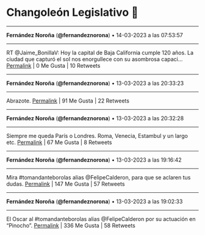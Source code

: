 # Changoleón Legislativo 🙈
*****
**Fernández Noroña** (**@fernandeznorona**) • 14-03-2023 a las 07:53:57
*****
RT @Jaime_BonillaV: Hoy la capital de Baja California cumple 120 años. La ciudad que capturó el sol nos enorgullece con su asombrosa capaci…
[Permalink](https://twitter.com/fernandeznorona/status/1635670612264755200) | 0 Me Gusta | 10 Retweets
*****
**Fernández Noroña** (**@fernandeznorona**) • 13-03-2023 a las 20:33:23
*****
Abrazote.
[Permalink](https://twitter.com/fernandeznorona/status/1635499342374027264) | 91 Me Gusta | 22 Retweets
*****
**Fernández Noroña** (**@fernandeznorona**) • 13-03-2023 a las 20:32:28
*****
Siempre me queda París o Londres. Roma, Venecia, Estambul y un largo etc.
[Permalink](https://twitter.com/fernandeznorona/status/1635499108524859393) | 67 Me Gusta | 8 Retweets
*****
**Fernández Noroña** (**@fernandeznorona**) • 13-03-2023 a las 19:16:42
*****
Mira #tomandanteborolas alias @FelipeCalderon, para que se aclaren tus dudas.
[Permalink](https://twitter.com/fernandeznorona/status/1635480043593023491) | 147 Me Gusta | 57 Retweets
*****
**Fernández Noroña** (**@fernandeznorona**) • 13-03-2023 a las 19:02:33
*****
El Oscar al #tomandanteborolas alias @FelipeCalderon por su actuación en “Pinocho”.
[Permalink](https://twitter.com/fernandeznorona/status/1635476482289205248) | 336 Me Gusta | 58 Retweets